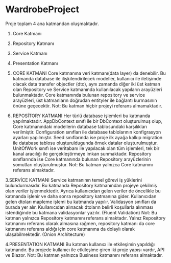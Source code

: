 # WardrobeProject

Proje toplam 4 ana katmandan oluşmaktadır. 

1. Core Katmanı
2. Repository Katmanı
3. Service Katmanı
4. Presentation Katmanı

1. CORE KATMANI
Core katmanına veri katmanı(data layer) da denebilir. 
Bu katmanda database ile ilişkilendirilecek modeller, kullanıcı ile iletişimde olacak data transfer objectler (dto), aynı zamanda diğer iki üst katman olan Repository ve Service katmanında kullanılacak yapıların arayüzleri bulunmaktadır. 
Core katmanında bulunan repository ve service arayüzleri, üst katmanların doğrudan entityler ile bağlantı kurmasının önüne geçecektir.
Not: Bu katman hiçbir projeyi referans almamaktadır.

2. REPOSİTORY KATMANI
Her türlü database işlemleri bu katmanda yapılmaktadır. 
AppDbContext sınıfı ile bir DbContext oluşturulmuş olup, Core katmanındaki modellerin database tablosundaki karşılıkları verilmiştir. 
Configuration sınıfları ile database tablolarının konfigrasyon ayarları yapılmıştır.
Seed sınıflarında ise proje ilk ayağa kalkıp migration ile database tablosu oluşturuldugunda örnek datalar oluşturulmuştur.
UnitOfWork sınıfı ise veritabanı ile yapılacak olan tüm işlemleri, tek bir kanal aracılığı ile gerçekleştirmeye imkan sunmaktadır. 
Repository sınıflarında ise Core katmanında bulunan Repository arayüzlerinin somutları oluşturulmuştur.
Not: Bu katman yalnızca Core katmanını referans almaktadır.

3.SERVİCE KATMANI
Service katmanının temel görevi iş yüklerini bulundurmasıdır. 
Bu katmanda Repository katmanından projeye çekilmiş olan veriler işlenmektedir. Ayrıca kullanıcıdan gelen veriler de öncelikle bu katmanda işlenir ve daha sonra repository katmanına gider. 
Kullanıcıdan gelen dtoları mapleme işlemi bu katmanda yapılır. 
Validasyon sınıfları da burada yer alır. Kıullanıcıdan alınacak dtoların belirli koşullarla alınması istendiğinde bu katmana validasyonlar yazılır. (Fluent Validation)
Not: Bu katman yalnızca Repository katmanını referans almaktadır. Yalnız Repository katmanını referans olarak almasına rağmen, repository katmanı da core katmanını referans aldığı için core katmanına da dolaylı olarak ulaşabilmektedir. (Onion Architecture)

4.PRESENTATION KATMANI
Bu katman kullanıcı ile etkileşimin yapıldığı katmandır. 
Bu projede kullanıcı ile etkileşime giren iki proje yapısı vardır, API ve Blazor.
Not: Bu katman yalnızca Business katmanını referans almaktadır.
